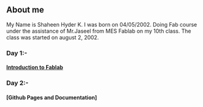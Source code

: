 ## About me
My Name is Shaheen  Hyder K. I was born on 04/05/2002. Doing Fab course under the assistance of Mr.Jaseel from MES Fablab on my 10th class. The class was started on august 2, 2002.

### Day 1:-
#### [Introduction to Fablab](http://shaheenhyderk.github.io/intro.md)

### Day 2:-
#### [Github Pages and Documentation]




